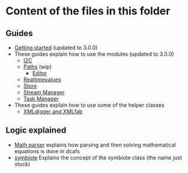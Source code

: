 # Content of the files in this folder

## Guides

* [Getting started](Basics.md) (updated to 3.0.0)
* These guides explain how to use the modules (updated to 3.0.0)
    * [I2C](i2c.md)
    * [Paths](paths.md) (wip)
        * [Editor](editor.md)
    * [Realtimevalues](rtvals.md)
    * [Store](store.md)
    * [Stream Manager](streammanager.md)
    * [Task Manager](taskmanager.md)
* These guides explain how to use some of the helper classes
    * [XMLdigger and XMLfab](XMLdigger%20and%20XMLfab.md)

## Logic explained

* [Math parser](MathParser.md) explains how parsing and then solving mathematical equations is done in dcafs
* [symbiote](logic/symbiote.md) Explains the concept of the symbiote class (the name just stuck)
